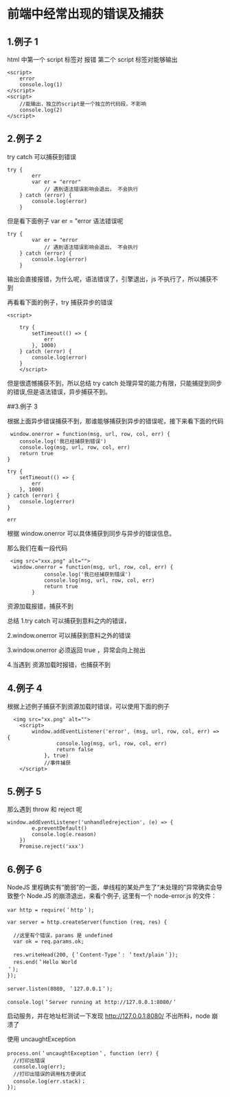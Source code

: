 # 前端中经常出现的错误及捕获


## 1.例子 1

html 中第一个 script 标签对 报错 第二个 script 标签对能够输出


```plain
<script>
    error
    console.log(1)
</script>
<script>
    //能输出，独立的script是一个独立的代码段，不影响
    console.log(2)
</script>
```


## 2.例子 2

try catch 可以捕获到错误

```plain
try {
        err
        var er = "error"
            // 遇到语法错误影响会退出， 不会执行
    } catch (error) {
        console.log(error)
    }
```

但是看下面例子 var er = "error 语法错误呢


```plain
try {
        var er = "error
            // 遇到语法错误影响会退出， 不会执行
    } catch (error) {
        console.log(error)
    }

```

输出会直接报错，为什么呢，语法错误了，引擎退出，js 不执行了，所以捕获不到

再看看下面的例子，try 捕获异步的错误

```plain
<script>
     
    try {
        setTimeout(() => {
            err
        }, 1000)
    } catch (error) {
        console.log(error)
    }
    </script>
```

但是很遗憾捕获不到，所以总结 try catch 处理异常的能力有限，只能捕捉到同步的错误,但是语法错误，异步捕获不到。

##3.例子 3

根据上面异步错误捕获不到，那谁能够捕获到异步的错误呢，接下来看下面的代码

```plain
 window.onerror = function(msg, url, row, col, err) {
    console.log('我已经捕获到错误')
    console.log(msg, url, row, col, err)
    return true
}

try {
    setTimeout(() => {
        err
    }, 1000)
} catch (error) {
    console.log(error)
}

err
```


根据 window.onerror 可以具体捕获到同步与异步的错误信息。

那么我们在看一段代码

```plain
 <img src="xxx.png" alt="">
  window.onerror = function(msg, url, row, col, err) {
            console.log('我已经捕获到错误')
            console.log(msg, url, row, col, err)
            return true
        }
```

资源加载报错，捕获不到



总结  1.try catch 可以捕获到意料之内的错误，

2.window.onerror 可以捕获到意料之外的错误

3.window.onerror 必须返回 true ，异常会向上抛出

4.当遇到 资源加载时报错，也捕获不到

## 4.例子 4

根据上述例子捕获不到资源加载时错误，可以使用下面的例子

```plain
  <img src="xx.png" alt="">
    <script>
        window.addEventListener('error', (msg, url, row, col, err) => {
                console.log(msg, url, row, col, err)
                return false
            }, true)
            //事件捕获
    </script>
```

## 5.例子 5

那么遇到 throw 和 reject 呢

```plain
window.addEventListener('unhandledrejection', (e) => {
        e.preventDefault()
        console.log(e.reason)
    })
    Promise.reject('xxx')
```

## 6.例子 6

NodeJS 里程确实有“脆弱”的一面，单线程的某处产生了“未处理的”异常确实会导致整个 Node.JS 的崩溃退出，来看个例子, 这里有一个 node-error.js 的文件： 

```plain
var http = require(＇http＇);

var server = http.createServer(function (req, res) {

  //这里有个错误，params 是 undefined
  var ok = req.params.ok;

  res.writeHead(200, {＇Content-Type＇: ＇text/plain＇});
  res.end(＇Hello World
＇);
});

server.listen(8080, ＇127.0.0.1＇);

console.log(＇Server running at http://127.0.0.1:8080/＇
```

启动服务，并在地址栏测试一下发现 http://127.0.0.1:8080/  不出所料，node 崩溃了 


使用 uncaughtException


```plain
process.on(＇uncaughtException＇, function (err) {
  //打印出错误
  console.log(err);
  //打印出错误的调用栈方便调试
  console.log(err.stack)；
});
```